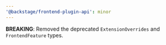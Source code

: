 ```yaml
---
'@backstage/frontend-plugin-api': minor
---
```


**BREAKING**: Removed the deprecated `ExtensionOverrides` and `FrontendFeature` types.
